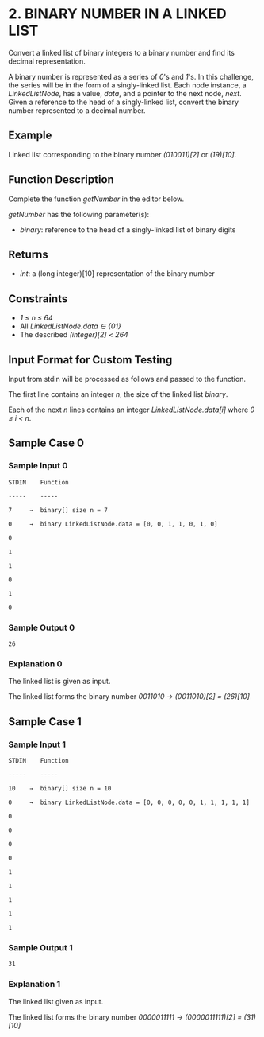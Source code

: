 # 2. BINARY NUMBER IN A LINKED LIST

Convert a linked list of binary integers to a binary number and find its decimal representation.

A binary number is represented as a series of *0*'s and *1*'s. In this challenge, the series will be in the form of a singly-linked list. Each node instance, a *LinkedListNode*, has a value, *data*, and a pointer to the next node, *next*. Given a reference to the head of a singly-linked list, convert the binary number represented to a decimal number.

## Example

Linked list corresponding to the binary number *(010011)[2]* or *(19)[10]*.  

## Function Description

Complete the function *getNumber* in the editor below.

*getNumber* has the following parameter(s):

- *binary*:  reference to the head of a singly-linked list of binary digits

## Returns

- *int*: a (long integer)[10] representation of the binary number

## Constraints

- *1 ≤ n ≤ 64*
- All *LinkedListNode.data ∈ {01}*
- The described *(integer)[2] < 264*

## Input Format for Custom Testing

Input from stdin will be processed as follows and passed to the function.

The first line contains an integer *n*, the size of the linked list *binary*.

Each of the next *n* lines contains an integer *LinkedListNode.data[i]* where *0 ≤ i < n*.

## Sample Case 0

### Sample Input 0

    STDIN    Function

    -----    -----

    7     →  binary[] size n = 7

    0     →  binary LinkedListNode.data = [0, 0, 1, 1, 0, 1, 0]

    0                                      

    1                                      

    1                                      

    0                                      

    1                                      

    0                                       

### Sample Output 0

    26

### Explanation 0

The linked list is given as input. 

The linked list forms the binary number *0011010 → (0011010)[2] = (26)[10]*

## Sample Case 1

### Sample Input 1

    STDIN    Function

    -----    -----

    10    →  binary[] size n = 10

    0     →  binary LinkedListNode.data = [0, 0, 0, 0, 0, 1, 1, 1, 1, 1]

    0                                      

    0                                      

    0                                      

    0                                      

    1                                      

    1                                      

    1                                      

    1                                      

    1                                      

### Sample Output 1

    31

### Explanation 1

The linked list given as input. 

The linked list forms the binary number *0000011111 → (0000011111)[2] = (31)[10]*
